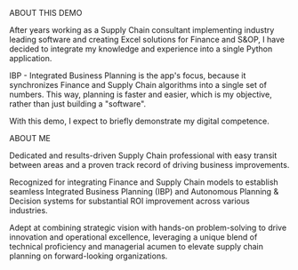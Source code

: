 ABOUT THIS DEMO

After years working as a Supply Chain consultant implementing industry leading software and creating Excel solutions for Finance and S&OP, I have decided to integrate my knowledge and experience into a single Python application. 

IBP - Integrated Business Planning is the app's focus, because it synchronizes Finance and Supply Chain algorithms into a single set of numbers. This way, planning is faster and easier, which is my objective, rather than just building a "software".

With this demo, I expect to briefly demonstrate my digital competence. 



ABOUT ME

Dedicated and results-driven Supply Chain professional with easy transit between areas and a proven track record of driving business improvements.

Recognized for integrating Finance and Supply Chain models to establish seamless Integrated Business Planning (IBP) and Autonomous Planning & Decision systems for substantial ROI improvement across various industries.

Adept at combining strategic vision with hands-on problem-solving to drive innovation and operational excellence, leveraging a unique blend of technical proficiency and managerial acumen to elevate supply chain planning on forward-looking organizations.
